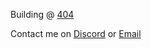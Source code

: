 Building @ [404](https://synna.dev)

Contact me on [Discord](https://discord.com/users/1335244024843472896) or [Email](mailto:personal.r1fv@gmail.com)
